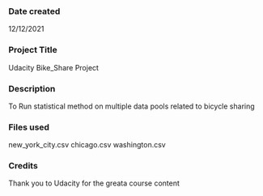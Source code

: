### Date created
12/12/2021

### Project Title
Udacity Bike_Share Project

### Description
To Run statistical method on multiple data pools related to bicycle sharing

### Files used
new_york_city.csv
chicago.csv
washington.csv

### Credits
Thank you to Udacity for the greata course content
